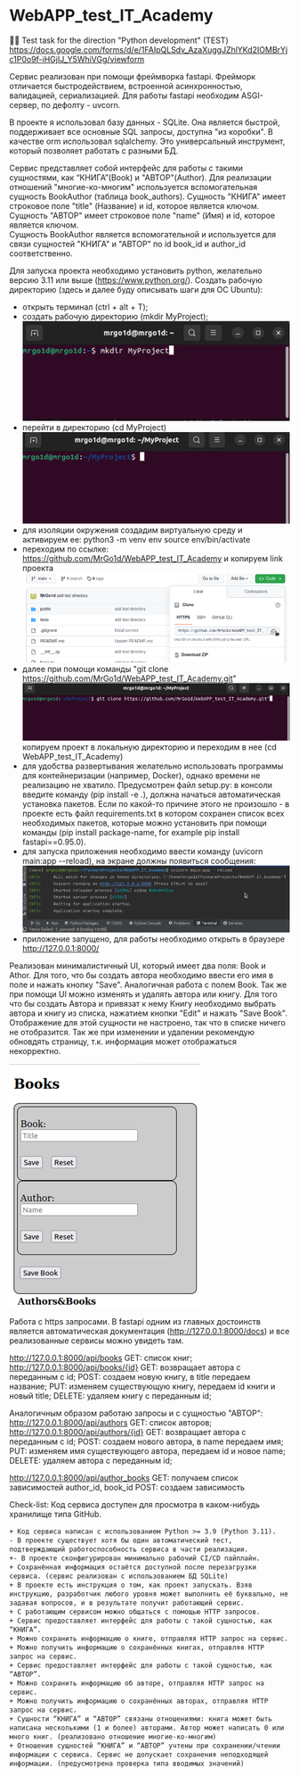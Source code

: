 # WebAPP_test_IT_Academy
:man_student: Test task for the direction "Python development" (TEST)
https://docs.google.com/forms/d/e/1FAIpQLSdv_AzaXuggJZhlYKd2IOMBrYjc1P0o9f-iHGjIJ_Y5WhiVGg/viewform

Сервис реализован при помощи фреймворка fastapi.
Фрейморк отличается быстродействием, встроенной асинхронностью, валидацией, сериализацией.
Для работы fastapi необходим ASGI-сервер, по дефолту - uvcorn.

В проекте я использовал базу данных - SQLite. 
Она является  быстрой, поддерживает все основные SQL запросы, доступна "из коробки".
В качестве orm использовал sqlalchemy. Это универсальный инструмент, который позволяет работать с разными БД.

Сервис представляет собой интерфейс для работы с такими сущностями, как “КНИГА”(Book) и "АВТОР"(Author).
Для реализации отношений "многие-ко-многим" используется вспомогательная сущность BookAuthor (таблица book_authors).
Сущность "КНИГА" имеет строковое поле "title" (Название) и id, которое является ключом.  
Сущность "АВТОР" имеет строковое поле "name" (Имя) и id, которое является ключом.  
Сущность BookAuthor является вспомогательной и используется для связи сущностей "КНИГА" и "АВТОР" по id book_id и author_id соответственно.

Для запуска проекта необходимо установить python, желательно версию 3.11 или выше (https://www.python.org/).
Создать рабочую директорию (здесь и далее буду описывать шаги для ОС Ubuntu):
 - открыть терминал (ctrl + alt + T);
 - создать рабочую директорию (mkdir MyProject);
![img_1.png](img_1.png)
 - перейти в директорию (cd MyProject)
![img_3.png](img_3.png)
 - для изоляции окружения создадим виртуальную среду и активируем ее:
    python3 -m venv env
    source env/bin/activate
 - переходим по ссылке: https://github.com/MrGo1d/WebAPP_test_IT_Academy и копируем link проекта 
![img_2.png](img_2.png)
 - далее при помощи команды "git clone https://github.com/MrGo1d/WebAPP_test_IT_Academy.git"
![img_4.png](img_4.png)
копируем проект в локальную директорию и переходим в нее (cd WebAPP_test_IT_Academy)
 - для удобства развертывания желательно использовать программы для контейнеризации (например, Docker), 
однако времени не реализацию не хватило. Предусмотрен файл setup.py:
в консоли введите команду (pip install -e .), должна начаться автоматическая установка пакетов.
Если по какой-то причине этого не произошло - в проекте есть файл requirements.txt в котором сохранен список всех необходимых пакетов, 
которые можно установить при помощи команды (pip install package-name, for example pip install fastapi==0.95.0).
 - для запуска приложения необходимо ввести команду (uvicorn main:app --reload), на экране должны появиться сообщения:
![img_5.png](img_5.png)
- приложение запущено, для работы необходимо открыть в браузере http://127.0.0.1:8000/


Реализован минималистичный UI, который имеет два поля: Book и Athor.
Для того, что бы создать автора необходимо ввести его имя в поле и нажать кнопку "Save". Аналогичная работа с полем Book.
Так же при помощи UI можно изменять и удалять автора или книгу.
Для того что бы создать Автора и привязат к нему Книгу необходимо выбрать автора и книгу из списка, нажатием кнопки "Edit"
и нажать "Save Book". Отображение для этой сущности не настроено, так что в списке ничего не отобразится.
Так же при изменении и удалении рекомендую обновдять страницу, т.к. информация может отображаться некорректно.

![img_6.png](img_6.png)

Работа с https запросами.
В fastapi одним из главных достоинств является автоматическая документация (http://127.0.0.1:8000/docs) и 
все реализованные сервисы можно увидеть там.

http://127.0.0.1:8000/api/books
    GET: список книг;
http://127.0.0.1:8000/api/books/{id}
    GET: возвращает автора с переданным c id;
    POST: создаем новую книгу, в title передаем название;
    PUT: изменяем существующую книгу, передаем id книги и новый title;
    DELETE: удаляем книгу с переданным id;

Аналогичным образом работаю запросы и с сущностью "АВТОР":
http://127.0.0.1:8000/api/authors
    GET: список авторов;
http://127.0.0.1:8000/api/authors/{id}
    GET: возвращает автора с переданным c id;
    POST: создаем нового автора, в name передаем имя;
    PUT: изменяем имя существующего автора, передаем id и новое name;
    DELETE: удаляем автора с переданным id;

http://127.0.0.1:8000/api/author_books
    GET: получаем список зависимостей author_id, book_id
    POST: создаем зависимость 

Check-list:
    Код сервиса доступен для просмотра в каком-нибудь хранилище типа GitHub.

    + Код сервиса написан с использованием Python >= 3.9 (Python 3.11).
    - В проекте существует хотя бы один автоматический тест, подтверждающий работоспособность сервиса в части реализации.
    +- В проекте сконфигурирован минимально рабочий CI/CD пайплайн.
    + Сохранённая информация остаётся доступной после перезагрузки сервиса. (сервис реализован с использованием БД SQLite)
    + В проекте есть инструкция о том, как проект запускать. Взяв инструкцию, разработчик любого уровня может выполнить её буквально, не задавая вопросов, и в результате получит работающий сервис.
    + С работающим сервисом можно общаться с помощью HTTP запросов.
    + Сервис предоставляет интерфейс для работы с такой сущностью, как “КНИГА”.
    + Можно сохранить информацию о книге, отправляя HTTP запрос на сервис.
    + Можно получить информацию о сохранённых книгах, отправляя HTTP запрос на сервис.
    + Сервис предоставляет интерфейс для работы с такой сущностью, как “АВТОР”.
    + Можно сохранить информацию об авторе, отправляя HTTP запрос на сервис.
    + Можно получить информацию о сохранённых авторах, отправляя HTTP запрос на сервис.
    + Сущности “КНИГА” и “АВТОР” связаны отношениями: книга может быть написана несколькими (1 и более) авторами. Автор может написать 0 или много книг. (реализовано отношение многие-ко-многим)
    + Отношения сущностей “КНИГА” и “АВТОР” учтены при сохранении/чтении информации с сервиса. Сервис не допускает сохранения неподходящей информации. (предусмотрена проверка типа вводимых значений)
